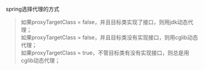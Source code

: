 spring选择代理的方式<br>

> 如果proxyTargetClass = false，并且目标类实现了接口，则用jdk动态代理；<br>
> 如果proxyTargetClass = false，并且目标类没有实现接口，则用cglib动态代理；<br>
> 如果proxyTargetClass = true，不管目标类有没有实现接口，则总是用cglib动态代理；<br>
